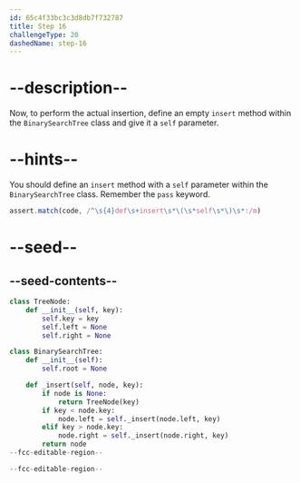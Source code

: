 ```yaml
---
id: 65c4f33bc3c3d8db7f732787
title: Step 16
challengeType: 20
dashedName: step-16
---
```


# --description--

Now, to perform the actual insertion, define an empty `insert` method within the `BinarySearchTree` class and give it a `self` parameter.

# --hints--

You should define an `insert` method with a `self` parameter within the `BinarySearchTree` class. Remember the `pass` keyword.

```js
assert.match(code, /^\s{4}def\s+insert\s*\(\s*self\s*\)\s*:/m)
```

# --seed--

## --seed-contents--

```py
class TreeNode:
    def __init__(self, key):
        self.key = key
        self.left = None
        self.right = None

class BinarySearchTree:
    def __init__(self):
        self.root = None

    def _insert(self, node, key):
        if node is None:
            return TreeNode(key)
        if key < node.key:
            node.left = self._insert(node.left, key)
        elif key > node.key:
            node.right = self._insert(node.right, key)
        return node
--fcc-editable-region--    

--fcc-editable-region--

```
